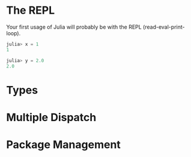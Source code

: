 # The REPL

Your first usage of Julia will probably be with the REPL (read-eval-print-loop).

```julia
julia> x = 1
1

julia> y = 2.0
2.0
```

# Types

# Multiple Dispatch

# Package Management

